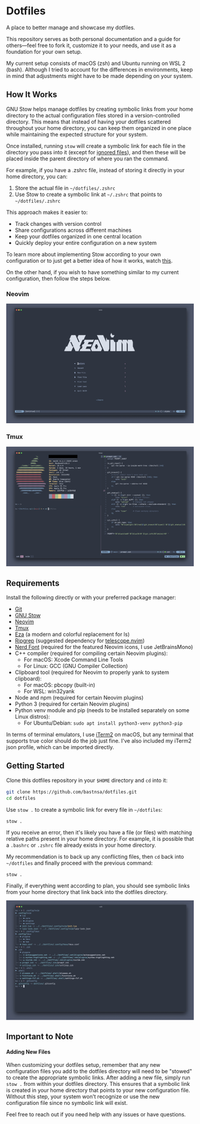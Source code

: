 # Dotfiles

A place to better manage and showcase my dotfiles.

This repository serves as both personal documentation and a guide for others—feel free to fork it, customize it to your needs, and use it as a foundation for your own setup.

My current setup consists of macOS (zsh) and Ubuntu running on WSL 2 (bash). Although I tried to account for the differences in environments, keep in mind that adjustments might have to be made depending on your system.

## How It Works

GNU Stow helps manage dotfiles by creating symbolic links from your home directory to the actual configuration files stored in a version-controlled directory. This means that instead of having your dotfiles scattered throughout your home directory, you can keep them organized in one place while maintaining the expected structure for your system.

Once installed, running `stow` will create a symbolic link for each file in the directory you pass into it (except for [ignored files](https://www.gnu.org/software/stow/manual/stow.html#Ignore-Lists)), and then these will be placed inside the parent directory of where you ran the command.

For example, if you have a .zshrc file, instead of storing it directly in your home directory, you can:

1.  Store the actual file in `~/dotfiles/.zshrc`
2.  Use Stow to create a symbolic link at `~/.zshrc` that points to `~/dotfiles/.zshrc`

This approach makes it easier to:

- Track changes with version control
- Share configurations across different machines
- Keep your dotfiles organized in one central location
- Quickly deploy your entire configuration on a new system

To learn more about implementing Stow according to your own configuration or to just get a better idea of how it works, watch [this](https://www.youtube.com/watch?v=FHuwzbpTTo0&list=PLVICUuo69SVpj_kjGKeUFKJSxAKdtr4uS&index=3&t=1s).

On the other hand, if you wish to have something similar to my current configuration, then follow the steps below.

### Neovim

![neovim](./assets/neovim.png)

### Tmux

![tmux](./assets/tmux.png)

## Requirements

Install the following directly or with your preferred package manager:

- [Git](https://git-scm.com)
- [GNU Stow](https://www.gnu.org/software/stow/)
- [Neovim](https://neovim.io)
- [Tmux](https://github.com/tmux/tmux)
- [Eza](https://github.com/eza-community/eza) (a modern and colorful replacement for ls)
- [Ripgrep](https://github.com/BurntSushi/ripgrep) (suggested dependency for [telescope.nvim](https://github.com/nvim-telescope/telescope.nvim?tab=readme-ov-file#getting-started))
- [Nerd Font](https://www.nerdfonts.com) (required for the featured Neovim icons, I use JetBrainsMono)
- C++ compiler (required for compiling certain Neovim plugins):
  - For macOS: Xcode Command Line Tools
  - For Linux: GCC (GNU Compiler Collection)
- Clipboard tool (required for Neovim to properly yank to system clipboard):
  - For macOS: pbcopy (built-in)
  - For WSL: win32yank
- Node and npm (required for certain Neovim plugins)
- Python 3 (required for certain Neovim plugins)
- Python venv module and pip (needs to be installed separately on some Linux distros):
  - For Ubuntu/Debian: `sudo apt install python3-venv python3-pip`

In terms of terminal emulators, I use [iTerm2](https://iterm2.com) on macOS, but any terminal that supports true color should do the job just fine. I've also included my iTerm2 json profile, which can be imported directly.

## Getting Started

Clone this dotfiles repository in your `$HOME` directory and `cd` into it:

```sh
git clone https://github.com/bastnsa/dotfiles.git
cd dotfiles
```

Use `stow .` to create a symbolic link for every file in `~/dotfiles`:

```
stow .
```

If you receive an error, then it's likely you have a file (or files) with matching relative paths present in your home directory. For example, it is possible that a `.bashrc` or `.zshrc` file already exists in your home directory.

My recommendation is to back up any conflicting files, then `cd` back into `~/dotfiles` and finally proceed with the previous command:

```
stow .
```

Finally, if everything went according to plan, you should see symbolic links from your home directory that link back into the dotfiles directory.

![symlinks](./assets/symlinks.png)

## Important to Note

#### Adding New Files

When customizing your dotfiles setup, remember that any new configuration files you add to the dotfiles directory will need to be "stowed" to create the appropriate symbolic links. After adding a new file, simply run `stow .` from within your dotfiles directory. This ensures that a symbolic link is created in your home directory that points to your new configuration file. Without this step, your system won't recognize or use the new configuration file since no symbolic link will exist.

Feel free to reach out if you need help with any issues or have questions.
